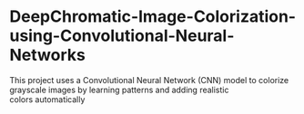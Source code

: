 # DeepChromatic-Image-Colorization-using-Convolutional-Neural-Networks
This project uses a Convolutional Neural Network (CNN) model to colorize grayscale images by learning patterns and adding realistic colors automatically
